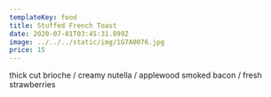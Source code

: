 ```yaml
---
templateKey: food
title: Stuffed French Toast
date: 2020-07-01T03:45:31.899Z
image: ../../../static/img/1G7A0076.jpg
price: 15
---
```

thick cut brioche / creamy nutella / applewood smoked bacon / fresh strawberries
